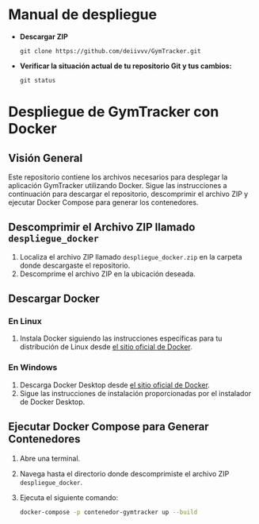 # Manual de despliegue

- **Descargar ZIP**
  ```
  git clone https://github.com/deiivvv/GymTracker.git
  ```
  
- **Verificar la situación actual de tu repositorio Git y tus cambios:**
  ```
  git status
  ```
# Despliegue de GymTracker con Docker

## Visión General

Este repositorio contiene los archivos necesarios para desplegar la aplicación GymTracker utilizando Docker. Sigue las instrucciones a continuación para descargar el repositorio, descomprimir el archivo ZIP y ejecutar Docker Compose para generar los contenedores.

## Descomprimir el Archivo ZIP llamado `despliegue_docker`

1. Localiza el archivo ZIP llamado `despliegue_docker.zip` en la carpeta donde descargaste el repositorio.
2. Descomprime el archivo ZIP en la ubicación deseada.

## Descargar Docker

### En Linux

1. Instala Docker siguiendo las instrucciones específicas para tu distribución de Linux desde [el sitio oficial de Docker](https://docs.docker.com/get-docker/).

### En Windows

1. Descarga Docker Desktop desde [el sitio oficial de Docker](https://docs.docker.com/desktop/).
2. Sigue las instrucciones de instalación proporcionadas por el instalador de Docker Desktop.

## Ejecutar Docker Compose para Generar Contenedores

1. Abre una terminal.
2. Navega hasta el directorio donde descomprimiste el archivo ZIP `despliegue_docker`.
3. Ejecuta el siguiente comando:

   ```bash
   docker-compose -p contenedor-gymtracker up --build
